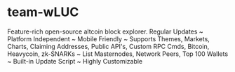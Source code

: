 # team-wLUC
Feature-rich open-source altcoin block explorer. Regular Updates ~ Platform Independent ~ Mobile Friendly ~ Supports Themes, Markets, Charts, Claiming Addresses, Public API's, Custom RPC Cmds, Bitcoin, Heavycoin, zk-SNARKs ~ List Masternodes, Network Peers, Top 100 Wallets ~ Built-in Update Script ~ Highly Customizable
